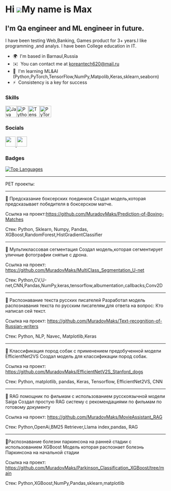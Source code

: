 Hi ![](https://user-images.githubusercontent.com/18350557/176309783-0785949b-9127-417c-8b55-ab5a4333674e.gif)My name is Max
===========================================================================================================================

I'm Qa engineer and ML engineer in future.
------------------------------------------

I have been testing Web,Banking, Games product for 3+ years.I like programming ,and analys. I have been College education in IT.

* 🌍  I'm based in Barnaul,Russia
* ✉️  You can contact me at [koreantech620@mail.ru](mailto:koreantech620@mail.ru)
* 🧠  I'm learning ML&AI (Python,PyTorch,TensorFlow,NumPy,Matpolib,Keras,sklearn,seaborn)
* ⚡  Consistency is a key for success

### Skills


<p align="left">
<a href="https://www.oracle.com/java/" target="_blank" rel="noreferrer"><img src="https://raw.githubusercontent.com/danielcranney/readme-generator/main/public/icons/skills/java-colored.svg" width="36" height="36" alt="Java" /></a><a href="https://www.python.org/" target="_blank" rel="noreferrer"><img src="https://raw.githubusercontent.com/danielcranney/readme-generator/main/public/icons/skills/python-colored.svg" width="36" height="36" alt="Python" /></a><a href="https://www.tensorflow.org/" target="_blank" rel="noreferrer"><img src="https://raw.githubusercontent.com/danielcranney/readme-generator/main/public/icons/skills/tensorflow-colored.svg" width="36" height="36" alt="TensorFlow" /></a><a href="https://pytorch.org/" target="_blank" rel="noreferrer"><img src="https://raw.githubusercontent.com/danielcranney/readme-generator/main/public/icons/skills/pytorch-colored.svg" width="36" height="36" alt="PyTorch" /></a>
</p>


### Socials

<p align="left"> <a href="https://www.github.com/MuradovMaks" target="_blank" rel="noreferrer"> <picture> <source media="(prefers-color-scheme: dark)" srcset="https://raw.githubusercontent.com/danielcranney/readme-generator/main/public/icons/socials/github-dark.svg" /> <source media="(prefers-color-scheme: light)" srcset="https://raw.githubusercontent.com/danielcranney/readme-generator/main/public/icons/socials/github.svg" /> <img src="https://raw.githubusercontent.com/danielcranney/readme-generator/main/public/icons/socials/github.svg" width="32" height="32" /> </picture> </a> <a href="https://www.linkedin.com/in/muradov-maxim" target="_blank" rel="noreferrer"> <picture> <source media="(prefers-color-scheme: dark)" srcset="https://raw.githubusercontent.com/danielcranney/readme-generator/main/public/icons/socials/linkedin-dark.svg" /> <source media="(prefers-color-scheme: light)" srcset="https://raw.githubusercontent.com/danielcranney/readme-generator/main/public/icons/socials/linkedin.svg" /> <img src="https://raw.githubusercontent.com/danielcranney/readme-generator/main/public/icons/socials/linkedin.svg" width="32" height="32" /> </picture> </a></p>

### Badges

<a href="https://github.com/MuradovMaks" align="left"><img src="https://github-readme-stats.vercel.app/api/top-langs/?username=MuradovMaks&langs_count=10&title_color=0891b2&text_color=ffffff&icon_color=0891b2&bg_color=1c1917&hide_border=true&locale=en&custom_title=Top%20%Languages" alt="Top Languages" /></a>

<hr></hr>
PET проекты:
<hr></hr>
📌 Предсказание боксерских поединков 
Создал модель,которая предсказывает победителя в боксерском матче. 

Ссылка на проект:<link>https://github.com/MuradovMaks/Prediction-of-Boxing-Matches</link>

Стек: Python, Sklearn, Numpy, Pandas, XGBoost,RandomForest,HistGradientClassifier
<hr></hr>
📌 Мультиклассовая сегментация
Создал модель,которая сегментирует уличные фотографии снятые с дрона. 

Ссылка на проект: <link>https://github.com/MuradovMaks/MultiClass_Segmentation_U-net</link>

Стек: Python,CV,U-net,CNN,Pandas,NumPy,keras,tensorflow,albumentation,callbacks,Conv2D
<hr></hr>
📌 Распознавание текста русских писателей
Разработал модель распознавания текста по русским писателям,для ответа на вопрос: Кто написал сей текст.

Ссылка на проект: <link>https://github.com/MuradovMaks/Text-recognition-of-Russian-writers</link>

Стек: Python, NLP, Navec, Matplotlib,Keras

<hr></hr>
📌 Классификация пород собак с применением предобученной модели EfficientNet2VS 
Создал модель для классификации пород собак. 

Ссылка на проект: <link>https://github.com/MuradovMaks/EfficientNetV2S_Stanford_dogs</link>
 
Стек: Python, matplotlib, pandas, Keras, Tensorflow, EfficientNet2VS, CNN
<hr></hr>

📌 RAG помощник по фильмам с использованием русскоязычной модели Saiga
Создал простую RAG систему с рекомендациями по фильмам по готовому документу

Ссылка на проект: <link>https://github.com/MuradovMaks/MovieAssistant_RAG</link>

Стек: Python,OpenAi,BM25 Retriever,Llama index,pandas, RAG
<hr></hr>
📌Распознавание болезни паркинсона на ранней стадии с использованием XGBoost
Модель которая распознает болезнь Паркинсона на начальной стадии 

Ссылка на проект: <link>https://github.com/MuradovMaks/Parkinson_Classification_XGBoost/tree/main</link>

Стек: Python,XGBoost,NumPy,Pandas,sklearn,matplotlib
